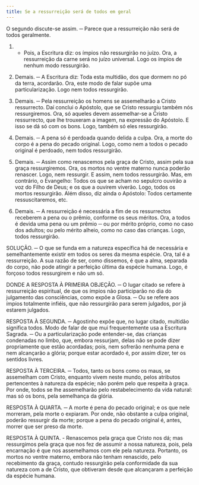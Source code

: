 ```yaml
---
title: Se a ressurreição será de todos em geral
---
```


O segundo discute-se assim. ─ Parece que a ressurreição não será de todos geralmente.  

1. - Pois, a Escritura diz: os ímpios não ressurgirão no juízo. Ora, a ressurreição da carne será no juízo universal. Logo os ímpios de nenhum modo ressurgirão.  

2. Demais. ─ A Escritura diz: Toda esta multidão, dos que dormem no pó da terra, acordarão. Ora, este modo de falar supõe uma particularização. Logo nem todos ressurgirão.  

3. Demais. ─ Pela ressurreição os homens se assemelharão a Cristo ressurrecto. Daí conclui o Apóstolo, que se Cristo ressurgiu também nós ressurgiremos. Ora, só aqueles devem assemelhar-se a Cristo ressurrecto, que lhe trouxeram a imagem, na expressão do Apóstolo. E isso se dá só com os bons. Logo, também só eles ressurgirão.  

4. Demais. ─ A pena só é perdoada quando delida a culpa. Ora, a morte do corpo é a pena do pecado original. Logo, como nem a todos o pecado original é perdoado, nem todos ressurgirão.  

5. Demais. ─ Assim como renascemos pela graça de Cristo, assim pela sua graça ressurgiremos. Ora, os mortos no ventre materno nunca poderão renascer. Logo, nem ressurgir. E assim, nem todos ressurgirão.  Mas, em contrário, o Evangelho: Todos os que se acham no sepulcro ouvirão a voz do Filho de Deus; e os que a ouvirem viverão. Logo, todos os mortos ressurgirão. Além disso, diz ainda o Apóstolo: Todos certamente ressuscitaremos, etc.  

2. Demais. ─ A ressurreição é necessária a fim de os ressurrectos receberem a pena ou o prêmio, conforme os seus méritos. Ora, a todos é devida uma pena ou um prêmio ─ ou por mérito próprio, como no caso dos adultos; ou pelo mérito alheio, como no caso das crianças. Logo, todos ressurgirão.  

SOLUÇÃO. ─ O que se funda em a natureza específica há de necessária e semelhantemente existir em todos os seres da mesma espécie. Ora, tal é a ressurreição. A sua razão de ser, como dissemos, é que a alma, separada do corpo, não pode atingir a perfeição última da espécie humana. Logo, é forçoso todos ressurgirem e não um só. 

DONDE A RESPOSTA À PRIMEIRA OBJEÇÃO. ─ O lugar citado se refere à ressurreição espiritual, de que os ímpios não participarão no dia do julgamento das consciências, como expõe a Glosa. ─ Ou se refere aos ímpios totalmente infiéis, que não ressurgirão para serem julgados, por já estarem julgados.  

RESPOSTA À SEGUNDA. ─ Agostinho expõe que, no lugar citado, multidão significa todos. Modo de falar de que mui frequentemente usa a Escritura Sagrada. ─ Ou a particularização pode entender-se, das crianças condenadas no limbo, que, embora ressurjam, delas não se pode dizer propriamente que estão acordadas; pois, nem sofrerão nenhuma pena e nem alcançarão a glória; porque estar acordado é, por assim dizer, ter os sentidos livres.  

RESPOSTA À TERCEIRA. ─ Todos, tanto os bons como os maus, se assemelham com Cristo, enquanto vivem neste mundo, pelos atributos pertencentes à natureza da espécie; não porém pelo que respeita à graça. Por onde, todos se lhe assemelharão pelo restabelecimento da vida natural: mas só os bons, pela semelhança da glória.  

RESPOSTA À QUARTA. ─ A morte é pena do pecado original; e os que nele morreram, pela morte o expiaram. Por onde, não obstante a culpa original, poderão ressurgir da morte; porque a pena do pecado original é, antes, morrer que ser preso da morte.  

RESPOSTA À QUINTA. - Renascemos pela graça que Cristo nos dá; mas ressurgimos pela graça que nos fez de assumir a nossa natureza, pois, pela encarnação é que nos assemelhamos com ele pela natureza. Portanto, os mortos no ventre materno, embora não tenham renascido, pelo recebimento da graça, contudo ressurgirão pela conformidade da sua natureza com a de Cristo, que obtiveram desde que alcançaram a perfeição da espécie humana.
